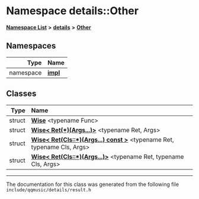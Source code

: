 

# Namespace details::Other



[**Namespace List**](namespaces.md) **>** [**details**](namespacedetails.md) **>** [**Other**](namespacedetails_1_1Other.md)


















## Namespaces

| Type | Name |
| ---: | :--- |
| namespace | [**impl**](namespacedetails_1_1Other_1_1impl.md) <br> |


## Classes

| Type | Name |
| ---: | :--- |
| struct | [**Wise**](structdetails_1_1Other_1_1Wise.md) &lt;typename Func&gt;<br> |
| struct | [**Wise&lt; Ret(\*)(Args...)&gt;**](structdetails_1_1Other_1_1Wise_3_01Ret_07_5_08_07Args_8_8_8_08_4.md) &lt;typename Ret, Args&gt;<br> |
| struct | [**Wise&lt; Ret(Cls::\*)(Args...) const &gt;**](structdetails_1_1Other_1_1Wise_3_01Ret_07Cls_1_1_5_08_07Args_8_8_8_08_01const_01_4.md) &lt;typename Ret, typename Cls, Args&gt;<br> |
| struct | [**Wise&lt; Ret(Cls::\*)(Args...)&gt;**](structdetails_1_1Other_1_1Wise_3_01Ret_07Cls_1_1_5_08_07Args_8_8_8_08_4.md) &lt;typename Ret, typename Cls, Args&gt;<br> |



















































------------------------------
The documentation for this class was generated from the following file `include/qqmusic/details/result.h`


